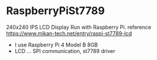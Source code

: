 # RaspberryPiSt7789
240x240 IPS LCD Display Run with Raspberry Pi. reference https://www.mikan-tech.net/entry/raspi-st7789-lcd
* I use Raspberry Pi 4 Model B 8GB
* LCD ... SPI communication, st7789 driver

